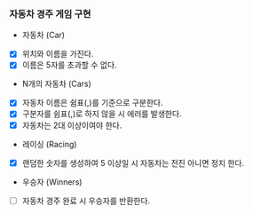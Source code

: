 ###  자동차 경주 게임 구현

- 자동차 (Car)
 - [X] 위치와 이름을 가진다.
 - [X] 이름은 5자를 초과할 수 없다.

- N개의 자동차 (Cars)
 - [X] 자동차 이름은 쉼표(,)를 기준으로 구분한다.
 - [X] 구분자를 쉼표(,)로 하지 않을 시 에러를 발생한다.
 - [X] 자동차는 2대 이상이여야 한다. 

- 레이싱 (Racing)
 - [X] 랜덤한 숫자를 생성하여 5 이상일 시 자동차는 전진 아니면 정지 한다.

- 우승자 (Winners)
 - [ ] 자동차 경주 완료 시 우승자를 반환한다.
